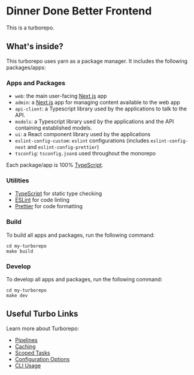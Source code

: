 # Dinner Done Better Frontend

This is a turborepo.

## What's inside?

This turborepo uses yarn as a package manager. It includes the following packages/apps:

### Apps and Packages

- `web`: the main user-facing [Next.js](https://nextjs.org) app
- `admin`: a [Next.js](https://nextjs.org) app for managing content available to the web app
- `api-client`: a Typescript library used by the applications to talk to the API.
- `models`: a Typescript library used by the applications and the API containing established models.
- `ui`: a React component library used by the applications
- `eslint-config-custom`: `eslint` configurations (includes `eslint-config-next` and `eslint-config-prettier`)
- `tsconfig`: `tsconfig.json`s used throughout the monorepo

Each package/app is 100% [TypeScript](https://www.typescriptlang.org/).

### Utilities

- [TypeScript](https://www.typescriptlang.org/) for static type checking
- [ESLint](https://eslint.org/) for code linting
- [Prettier](https://prettier.io) for code formatting

### Build

To build all apps and packages, run the following command:

```
cd my-turborepo
make build
```

### Develop

To develop all apps and packages, run the following command:

```
cd my-turborepo
make dev
```

## Useful Turbo Links

Learn more about Turborepo:

- [Pipelines](https://turborepo.org/docs/core-concepts/pipelines)
- [Caching](https://turborepo.org/docs/core-concepts/caching)
- [Scoped Tasks](https://turborepo.org/docs/core-concepts/scopes)
- [Configuration Options](https://turborepo.org/docs/reference/configuration)
- [CLI Usage](https://turborepo.org/docs/reference/command-line-reference)
